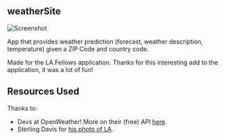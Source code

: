 ## weatherSite

![Screenshot](screenshot.png)

App that provides weather prediction (forecast, weather description, temperature) given a ZIP Code and country code. 

Made for the LA.Fellows application. Thanks for this interesting add to the application, it was a lot of fun!

## Resources Used

Thanks to:
* Devs at OpenWeather! More on their (free) API [here](https://openweathermap.org/api).
* Sterling Davis for [his photo of LA](https://unsplash.com/photos/4iXagiKXn3Y).
